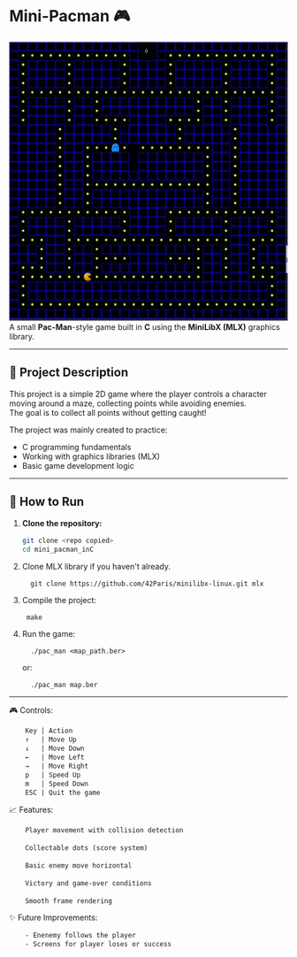 # Mini-Pacman 🎮

![Gameplay Demo](demo.gif)
A small **Pac-Man**-style game built in **C** using the **MiniLibX (MLX)** graphics library.

---

## 📜 Project Description

This project is a simple 2D game where the player controls a character moving around a maze, collecting points while avoiding enemies.  
The goal is to collect all points without getting caught!

The project was mainly created to practice:
- C programming fundamentals
- Working with graphics libraries (MLX)
- Basic game development logic

---

## 🚀 How to Run

1. **Clone the repository:**
   ```bash
   git clone <repo copied>
   cd mini_pacman_inC

2. Clone MLX library if you haven't already.

         git clone https://github.com/42Paris/minilibx-linux.git mlx
  
3. Compile the project:
      
        make

5. Run the game:
   
         ./pac_man <map_path.ber>
   or:
   
         ./pac_man map.ber

---



🎮 Controls:

        Key | Action  
        ↑   | Move Up  
        ↓   | Move Down  
        ←   | Move Left  
        →   | Move Right  
        p   | Speed Up  
        m   | Speed Down  
        ESC | Quit the game  



📈 Features:  

        Player movement with collision detection
        
        Collectable dots (score system)
        
        Basic enemy move horizontal
        
        Victory and game-over conditions
        
        Smooth frame rendering



✨ Future Improvements:  

        - Enenemy follows the player
        - Screens for player loses or success
